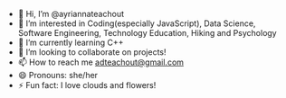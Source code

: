 - 👋 Hi, I’m @ayriannateachout
- 👀 I’m interested in Coding(especially JavaScript), Data Science, Software Engineering, Technology Education, Hiking and Psychology
- 🌱 I’m currently learning C++
- 💞️ I’m looking to collaborate on projects!
- 📫 How to reach me adteachout@gmail.com
- 😄 Pronouns: she/her
- ⚡ Fun fact: I love clouds and flowers!

<!---
ayriannateachout/ayriannateachout is a ✨ special ✨ repository because its `README.md` (this file) appears on your GitHub profile.
You can click the Preview link to take a look at your changes.
--->
